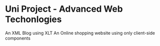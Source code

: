 # Uni Project - Advanced Web Techonlogies
  An XML Blog using XLT
  An Online shopping website using only client-side components
